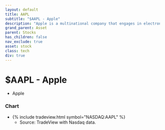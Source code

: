 ```yaml
---
layout: default
title: AAPL
subtitle: "$AAPL - Apple"
description: "Apple is a multinational company that engages in electronics and software."
grand_parent: Asset
parent: Stocks
has_children: false
nav_exclude: true
asset: stock
class: tech
div: true
---
```

# $AAPL - Apple
- Apple


### Chart
- {% include tradeview.html symbol="NASDAQ:AAPL" %}
	- Source: TradeView with Nasdaq data.